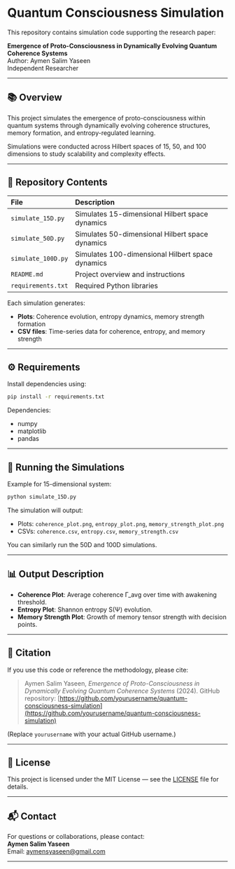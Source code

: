 
# Quantum Consciousness Simulation

This repository contains simulation code supporting the research paper:

**Emergence of Proto-Consciousness in Dynamically Evolving Quantum Coherence Systems**  
Author: Aymen Salim Yaseen  
Independent Researcher

---

## 📚 Overview

This project simulates the emergence of proto-consciousness within quantum systems through dynamically evolving coherence structures, memory formation, and entropy-regulated learning.

Simulations were conducted across Hilbert spaces of 15, 50, and 100 dimensions to study scalability and complexity effects.

---

## 📁 Repository Contents

| File | Description |
|:----|:------------|
| `simulate_15D.py` | Simulates 15-dimensional Hilbert space dynamics |
| `simulate_50D.py` | Simulates 50-dimensional Hilbert space dynamics |
| `simulate_100D.py` | Simulates 100-dimensional Hilbert space dynamics |
| `README.md` | Project overview and instructions |
| `requirements.txt` | Required Python libraries |

Each simulation generates:
- **Plots**: Coherence evolution, entropy dynamics, memory strength formation
- **CSV files**: Time-series data for coherence, entropy, and memory strength

---

## ⚙️ Requirements

Install dependencies using:

```bash
pip install -r requirements.txt
```

Dependencies:
- numpy
- matplotlib
- pandas

---

## 🚀 Running the Simulations

Example for 15-dimensional system:

```bash
python simulate_15D.py
```

The simulation will output:
- Plots: `coherence_plot.png`, `entropy_plot.png`, `memory_strength_plot.png`
- CSVs: `coherence.csv`, `entropy.csv`, `memory_strength.csv`

You can similarly run the 50D and 100D simulations.

---

## 📊 Output Description

- **Coherence Plot**: Average coherence Γ_avg over time with awakening threshold.
- **Entropy Plot**: Shannon entropy S(Ψ) evolution.
- **Memory Strength Plot**: Growth of memory tensor strength with decision points.

---

## 🔗 Citation

If you use this code or reference the methodology, please cite:

> Aymen Salim Yaseen, *Emergence of Proto-Consciousness in Dynamically Evolving Quantum Coherence Systems* (2024). GitHub repository: [https://github.com/yourusername/quantum-consciousness-simulation](https://github.com/yourusername/quantum-consciousness-simulation)

(Replace `yourusername` with your actual GitHub username.)

---

## 📜 License

This project is licensed under the MIT License — see the [LICENSE](LICENSE) file for details.

---

## 📬 Contact

For questions or collaborations, please contact:  
**Aymen Salim Yaseen**  
Email: aymensyaseen@gmail.com

---
